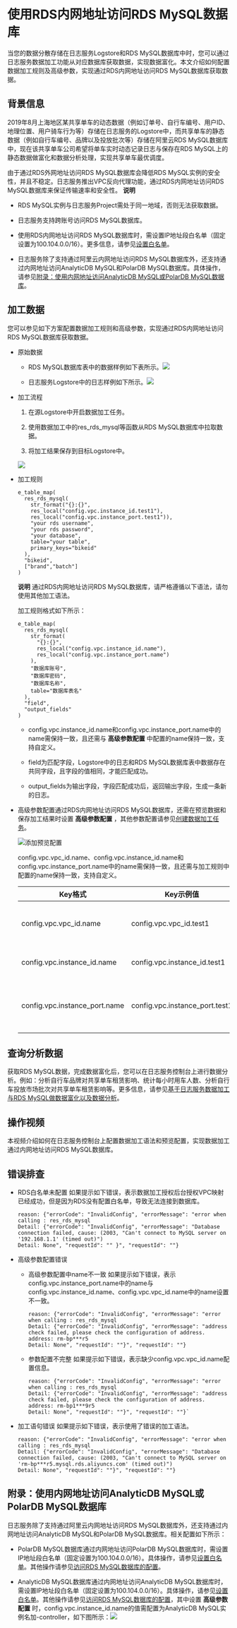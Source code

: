 # 使用RDS内网地址访问RDS MySQL数据库

当您的数据分散存储在日志服务Logstore和RDS MySQL数据库中时，您可以通过日志服务数据加工功能从对应数据库获取数据，实现数据富化。本文介绍如何配置数据加工规则及高级参数，实现通过RDS内网地址访问RDS MySQL数据库获取数据。

## 背景信息

2019年8月上海地区某共享单车的动态数据（例如订单号、自行车编号、用户ID、地理位置、用户骑车行为等）存储在日志服务的Logstore中，而共享单车的静态数据（例如自行车编号、品牌以及投放批次等）存储在阿里云RDS MySQL数据库中，现在该共享单车公司希望将单车实时动态记录日志与保存在RDS MySQL上的静态数据做富化和数据分析处理，实现共享单车最优调度。

由于通过RDS外网地址访问RDS MySQL数据库会降低RDS MySQL实例的安全性，并且不稳定。日志服务推出VPC反向代理功能，通过RDS内网地址访问RDS MySQL数据库来保证传输速率和安全性。
**说明**

* RDS MySQL实例与日志服务Project需处于同一地域，否则无法获取数据。

* 日志服务支持跨账号访问RDS MySQL数据库。

* 使用RDS内网地址访问RDS MySQL数据库时，需设置IP地址段白名单（固定设置为100.104.0.0/16）。更多信息，请参见[设置白名单](https://help.aliyun.com/document_detail/43185.htm?spm=a2c4g.11186623.2.8.576b2c1c2nCZIC#concept-pdr-k2f-vdb)。

* 日志服务除了支持通过阿里云内网地址访问RDS MySQL数据库外，还支持通过内网地址访问AnalyticDB MySQL和PolarDB MySQL数据库。具体操作，请参见[附录：使用内网地址访问AnalyticDB MySQL或PolarDB MySQL数据库](https://help.aliyun.com/document_detail/162753.html?spm=a2c4g.11186623.6.1030.17d4272cnFGFcF#section-m4o-edb-6kt)。




## 加工数据

您可以参见如下方案配置数据加工规则和高级参数，实现通过RDS内网地址访问RDS MySQL数据库获取数据。

* 原始数据

  * RDS MySQL数据库表中的数据样例如下表所示。![](/img/dataprocessdemo/数据富化/mysql数据样例.png)

  * 日志服务Logstore中的日志样例如下所示。![](/img/dataprocessdemo/数据富化/原始日志2.png)


* 加工流程

  1. 在源Logstore中开启数据加工任务。

  2. 使用数据加工中的res_rds_mysql等函数从RDS MySQL数据库中拉取数据。

  3. 将加工结果保存到目标Logstore中。


  ![](/img/dataprocessdemo/数据富化/加工流程.png)

* 加工规则

  ```
  e_table_map(
    res_rds_mysql(
      str_format("{}:{}",
      res_local("config.vpc.instance_id.test1"),
      res_local("config.vpc.instance_port.test1")),
      "your rds username",
      "your rds password",
      "your database",
      table="your table",
      primary_keys="bikeid"
    ),
    "bikeid",
    ["brand","batch"]
  )
  ```


  **说明** 通过RDS内网地址访问RDS MySQL数据库，请严格遵循以下语法，请勿使用其他加工语法。

  加工规则格式如下所示：
  ```
  e_table_map(
    res_rds_mysql(
      str_format(
        "{}:{}",
        res_local("config.vpc.instance_id.name"),
        res_local("config.vpc.instance_port.name")
      ),
      "数据库账号",
      "数据库密码",
      "数据库名称",
      table="数据库表名"
    ),
    "field",
    "output_fields"
  )
  ```


  * config.vpc.instance_id.name和config.vpc.instance_port.name中的name需保持一致，且还需与 **高级参数配置** 中配置的name保持一致，支持自定义。

  * field为匹配字段，Logstore中的日志和RDS MySQL数据库表中数据存在共同字段，且字段的值相同，才能匹配成功。

  * output_fields为输出字段，字段匹配成功后，返回输出字段，生成一条新的日志。



* 高级参数配置通过RDS内网地址访问RDS MySQL数据库，还需在预览数据和保存加工结果时设置 **高级参数配置** ，其他参数配置请参见[创建数据加工任务](https://help.aliyun.com/document_detail/125615.htm?spm=a2c4g.11186623.2.13.576b2c1c2nCZIC#task-1181217)。

  ![添加预览配置](/img/dataprocessdemo/数据富化/高级参数设置3.png)

  config.vpc.vpc_id.name、config.vpc.instance_id.name和config.vpc.instance_port.name中的name需保持一致，且还需与加工规则中配置的name保持一致，支持自定义。


  | Key格式                       | Key示例值                      | Value示例值               | 说明                                       |
  | ----------------------------- | ------------------------------ | ------------------------- | ------------------------------------------ |
  | config.vpc.vpc_id.name        | config.vpc.vpc_id.test1        | vpc-uf6mskb0b\*\*\*\*n9yj | vpc_id为RDS MySQL实例所属于的网络类型ID。  |
  | config.vpc.instance_id.name   | config.vpc.instance_id.test1   | rm-uf6e61k\*\*\*\*ahd7    | instance_id为RDS MySQL实例ID。             |
  | config.vpc.instance_port.name | config.vpc.instance_port.test1 | 3306                      | instance_port为RDS MySQL实例内网地址端口。 |


## 查询分析数据

获取RDS MySQL数据，完成数据富化后，您可以在日志服务控制台上进行数据分析。例如：分析自行车品牌对共享单车租赁影响、统计每小时用车人数、分析自行车投放市场批次对共享单车租赁影响等。更多信息，请参见[基于日志服务数据加工与RDS MySQL做数据富化以及数据分析](https://yq.aliyun.com/articles/755595?spm=a2c4e.11155435.0.0.33d53312jdskCD)。

## 操作视频

本视频介绍如何在日志服务控制台上配置数据加工语法和预览配置，实现数据加工通过内网地址访问RDS MySQL数据库。

## 错误排查

* RDS白名单未配置 如果提示如下错误，表示数据加工授权后台授权VPC映射已经成功，但是因为RDS没有配置白名单，导致无法连接到数据库。

    ```
    reason: {"errorCode": "InvalidConfig", "errorMessage": "error when calling : res_rds_mysql
    Detail: {"errorCode": "InvalidConfig", "errorMessage": "Database connection failed, cause: (2003, "Can't connect to MySQL server on '192.168.1.1' (timed out)")
    Detail: None", "requestId": "" }", "requestId": ""}
    ```

* 高级参数配置错误

  * 高级参数配置中name不一致 如果提示如下错误，表示config.vpc.instance_port.name中的name与config.vpc.instance_id.name、config.vpc.vpc_id.name中的name设置不一致。
    ```
    reason: {"errorCode": "InvalidConfig", "errorMessage": "error when calling : res_rds_mysql
    Detail: {"errorCode": "InvalidConfig", "errorMessage": "address check failed, please check the configuration of address. address: rm-bp***r5
    Detail: None", "requestId": ""}", "requestId": ""}
    ```

  * 参数配置不完整 如果提示如下错误，表示缺少config.vpc.vpc_id.name配置信息。

    ```
    reason: {"errorCode": "InvalidConfig", "errorMessage": "error when calling : res_rds_mysql
    Detail: {"errorCode": "InvalidConfig", "errorMessage": "address check failed, please check the configuration of address. address: rm-bp1***9r5
    Detail: None", "requestId": ""}", "requestId": ""}`
    ```




* 加工语句错误 如果提示如下错误，表示使用了错误的加工语法。

  ```
  reason: {"errorCode": "InvalidConfig", "errorMessage": "error when calling : res_rds_mysql
  Detail: {"errorCode": "InvalidConfig", "errorMessage": "Database connection failed, cause: (2003, "Can't connect to MySQL server on 'rm-bp***r5.mysql.rds.aliyuncs.com' (timed out)")
  Detail: None", "requestId": ""}", "requestId": ""}
  ```



## 附录：使用内网地址访问AnalyticDB MySQL或PolarDB MySQL数据库

日志服务除了支持通过阿里云内网地址访问RDS MySQL数据库外，还支持通过内网地址访问AnalyticDB MySQL和PolarDB MySQL数据库。相关配置如下所示：

* PolarDB MySQL数据库通过内网地址访问PolarDB MySQL数据库时，需设置IP地址段白名单（固定设置为100.104.0.0/16）。具体操作，请参见[设置白名单](https://help.aliyun.com/document_detail/68506.htm?spm=a2c4g.11186623.2.16.576b2c1c2nCZIC#section-zxh-25y-k2b)。其他操作请参见[访问RDS MySQL数据库的配置](https://help.aliyun.com/document_detail/162753.html?spm=a2c4g.11186623.6.1030.17d4272cnFGFcF#section-ke7-52c-4wm)。



* AnalyticDB MySQL数据库通过内网地址访问AnalyticDB MySQL数据库时，需设置IP地址段白名单（固定设置为100.104.0.0/16）。具体操作，请参见[设置白名单](https://help.aliyun.com/document_detail/172242.htm?spm=a2c4g.11186623.2.18.576b2c1c2nCZIC#task720)。其他操作请参见[访问RDS MySQL数据库的配置](https://help.aliyun.com/document_detail/162753.html?spm=a2c4g.11186623.6.1030.17d4272cnFGFcF#section-ke7-52c-4wm)，其中设置 **高级参数配置** 时，config.vpc.instance_id.name的值需配置为AnalyticDB MySQL实例名加-controller，如下图所示：![](/img/dataprocessdemo/数据富化/高级参数设置4.png)





